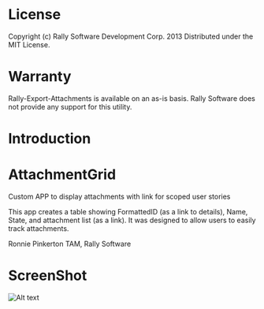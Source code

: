 License
==============

Copyright (c) Rally Software Development Corp. 2013 Distributed under the MIT License.

Warranty
==============

Rally-Export-Attachments is available on an as-is basis. Rally Software does not provide any support for this utility.

Introduction
==============
AttachmentGrid
==============

Custom APP to display attachments with link for scoped user stories

This app creates a table showing FormattedID (as a link to details), Name, State, and 
attachment list (as a link). It was designed to allow users to easily track attachments.

Ronnie Pinkerton
TAM, Rally Software

ScreenShot
==========
![Alt text](https://raw.github.com/RallyRonnie/PortfolioValueVsRisk/master/deploy/screenshot.png)

